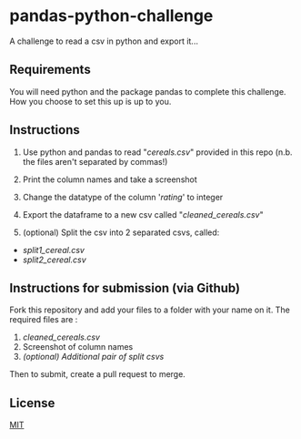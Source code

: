 # pandas-python-challenge
A challenge to read a csv in python and export it...

## Requirements
You will need python and the package pandas to complete this challenge. How you choose to set this up is up to you. 

## Instructions
1. Use python and pandas to read "*cereals.csv*" provided in this repo (n.b. the files aren't separated by commas!)
2. Print the column names and take a screenshot
3. Change the datatype of the column '*rating*' to integer
4. Export the dataframe to a new csv called "*cleaned_cereals.csv*"

5. (optional) Split the csv into 2 separated csvs, called:
* *split1_cereal.csv*
* *split2_cereal.csv*

## Instructions for submission (via Github)
Fork this repository and add your files to a folder with your name on it. 
The required files are :
1. *cleaned_cereals.csv*
2. Screenshot of column names
3. *(optional) Additional pair of split csvs*

Then to submit, create a pull request to merge. 

## License
[MIT](https://choosealicense.com/licenses/mit/)
